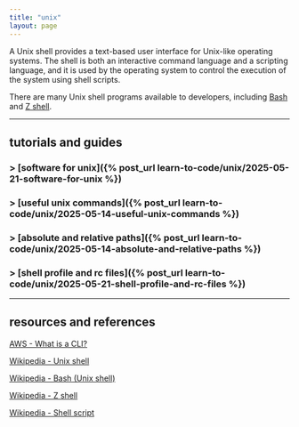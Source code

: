 ```yaml
---
title: "unix"
layout: page
---
```


A Unix shell provides a text-based user interface for Unix-like operating systems. The shell is both an interactive command language and a scripting language, and it is used by the operating system to control the execution of the system using shell scripts.

There are many Unix shell programs available to developers, including [Bash](https://en.wikipedia.org/wiki/Bash_(Unix_shell)) and [Z shell](https://en.wikipedia.org/wiki/Z_shell).

----

## tutorials and guides

### > [software for unix]({% post_url learn-to-code/unix/2025-05-21-software-for-unix %})

### > [useful unix commands]({% post_url learn-to-code/unix/2025-05-14-useful-unix-commands %})

### > [absolute and relative paths]({% post_url learn-to-code/unix/2025-05-14-absolute-and-relative-paths %})

### > [shell profile and rc files]({% post_url learn-to-code/unix/2025-05-21-shell-profile-and-rc-files %})

----

## resources and references

[AWS - What is a CLI?](https://aws.amazon.com/what-is/cli/)

[Wikipedia - Unix shell](https://en.wikipedia.org/wiki/Unix_shell)

[Wikipedia - Bash (Unix shell)](https://en.wikipedia.org/wiki/Bash_(Unix_shell))

[Wikipedia - Z shell](https://en.wikipedia.org/wiki/Z_shell)

[Wikipedia - Shell script](https://en.wikipedia.org/wiki/Shell_script)
